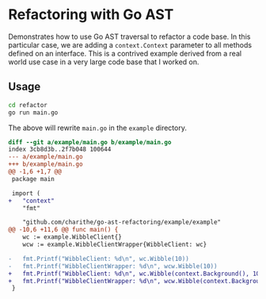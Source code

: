 # Refactoring with Go AST

Demonstrates how to use Go AST traversal to refactor a code base. In this particular case, we are adding a `context.Context` parameter to all methods defined on an interface. This is a contrived example derived from a real world use case in a very large code base that I worked on.

## Usage

```sh
cd refactor
go run main.go
```

The above will rewrite `main.go` in the `example` directory.

```diff
diff --git a/example/main.go b/example/main.go
index 3cb8d3b..2f7b048 100644
--- a/example/main.go
+++ b/example/main.go
@@ -1,6 +1,7 @@
 package main

 import (
+	"context"
 	"fmt"

 	"github.com/charithe/go-ast-refactoring/example/example"
@@ -10,6 +11,6 @@ func main() {
 	wc := example.WibbleClient{}
 	wcw := example.WibbleClientWrapper{WibbleClient: wc}

-	fmt.Printf("WibbleClient: %d\n", wc.Wibble(10))
-	fmt.Printf("WibbleClientWrapper: %d\n", wcw.Wibble(10))
+	fmt.Printf("WibbleClient: %d\n", wc.Wibble(context.Background(), 10))
+	fmt.Printf("WibbleClientWrapper: %d\n", wcw.Wibble(context.Background(), 10))
 }
```

